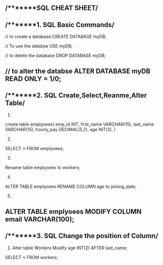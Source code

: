 /***************SQL CHEAT SHEET********/
-------------------------------------------
/***************1. SQL Basic Commands********/
-------------------------------------------
// to create a database
CREATE DATABASE myDB;

// To use the databse
USE myDB;

// to delete the database
DROP DATABASE myDB;
 
// to alter the databse
ALTER DATABASE myDB READ ONLY = 1/0;
------------------------------------------
/***************2. SQL Create,Select,Reanme,Alter Table********/
-------------------------------------------
1)
create table emplyoees(
    emp_id INT,
    first_name VARCHAR(15),
    last_name VARCHAR(15),
    hourly_pay DECIMAL(5,2),
    age INT(2),
)

2)
SELECT * FROM emplyoees;

3)  
Rename table emplyoees to workers;

4)
ALTER TABLE emplyoees
RENAME COLUMN age to joining_date;

5)
ALTER TABLE emplyoees
MODIFY COLUMN email VARCHAR(100);
------------------------------------------
/***************3. SQL Change the position of Column********/
-------------------------------------------
1) Alter table Workers
Modify age INT(2)
AFTER last_name;

SELECT * FROM workers;

